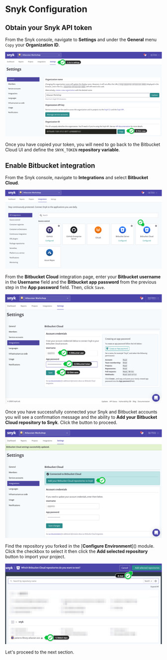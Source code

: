 # Snyk Configuration

## Obtain your Snyk API token

From the Snyk console, navigate to **Settings** and under the **General** menu `Copy` your **Organization ID**.

![](../../../../../.gitbook/assets/snyk-api-token.png)

Once you have copied your token, you will need to go back to the Bitbucket Cloud UI and define the `SNYK_TOKEN` **repository variable**.

## Enable Bitbucket integration

From the Snyk console, navigate to **Integrations** and select **Bitbucket Cloud**.

![](../../../../../.gitbook/assets/snyk-integrations-menu.png)

From the **Bitbucket Cloud** integration page, enter your **Bitbucket username** in the **Username** field and the **Bitbucket app password** from the previous step in the **App password** field. Then, click `Save`.

![](../../../../../.gitbook/assets/snyk-bitbucket-integration-01.png)

Once you have successfully connected your Snyk and Bitbucket accounts you will see a confirmation message and the ability to **Add your Bitbucket Cloud repository to Snyk**. Click the button to proceed.

![](../../../../../.gitbook/assets/snyk-bitbucket-integration-02.png)

Find the repository you forked in the \[**Configure Environment**\]\(\) module. Click the checkbox to select it then click the **Add selected repository** button to import your project.

![](../../../../../.gitbook/assets/snyk-bitbucket-add-repo.png)

Let's proceed to the next section.

